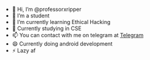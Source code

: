 - 👋 Hi, I’m @professorxripper
- 👀 I’m a student
- 🌱 I’m currently learning Ethical Hacking
- 💞️ Currently studying in CSE
- 📫 You can contact with me on telegram at <a href="https://t.me/@ancient_modder_96">Telegram</a>
- 😄 Currently doing android development
- ⚡ Lazy af

<!---
professorxripper/professorxripper is a ✨ special ✨ repository because its `README.md` (this file) appears on your GitHub profile.
You can click the Preview link to take a look at your changes.
--->
